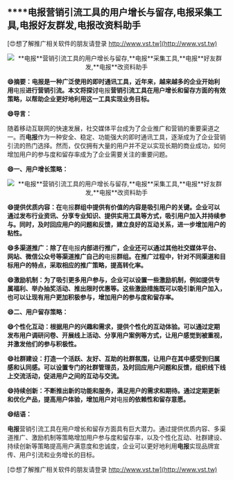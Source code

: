 ## ****电报**营销引流工具的用户增长与留存,**电报**采集工具,**电报**好友群发,**电报**改资料助手**

[😍想了解推广相关软件的朋友请登录 http://www.vst.tw](http://www.vst.tw)

 <center><img src="https://vst.tw/MP4/tuiguang/png/6.png" alt="**电报**营销引流工具的用户增长与留存,**电报**采集工具,**电报**好友群发,**电报**改资料助手"></center>

**😄摘要：**电报**是一种广泛使用的即时通讯工具，近年来，越来越多的企业开始利用**电报**进行营销引流。本文将探讨**电报**营销引流工具在用户增长和留存方面的有效策略，以帮助企业更好地利用这一工具实现业务目标。**

**😄导言：**

随着移动互联网的快速发展，社交媒体平台成为了企业推广和营销的重要渠道之一。而**电报**作为一种安全、稳定、功能强大的即时通讯工具，逐渐成为了企业营销引流的热门选择。然而，仅仅拥有大量的用户并不足以实现长期的商业成功，如何增加用户的参与度和留存率成为了企业需要关注的重要问题。

**😄一、用户增长策略：**

 <center><img src="https://vst.tw/MP4/tuiguang/png/7.png" alt="**电报**营销引流工具的用户增长与留存,**电报**采集工具,**电报**好友群发,**电报**改资料助手"></center>

**😄提供优质内容：在**电报**群组中提供有价值的内容是吸引用户的关键。企业可以通过发布行业资讯、分享专业知识、提供实用工具等方式，吸引用户加入并持续参与。同时，及时回应用户的问题和反馈，建立良好的互动关系，进一步增加用户的粘性。**

**😄多渠道推广：除了在**电报**内部进行推广，企业还可以通过其他社交媒体平台、网站、微信公众号等渠道推广自己的**电报**群组。在推广过程中，针对不同渠道和目标用户的特点，采取相应的推广策略，提高转化率。**

**😄激励机制：为了吸引更多用户参与，企业可以设置一些激励机制，例如提供专属福利、举办抽奖活动、推出限时优惠等。这些激励措施既可以吸引新用户加入，也可以让现有用户更加积极参与，增加用户的参与度和留存率。**

**😄二、用户留存策略：**

**😄个性化互动：根据用户的兴趣和需求，提供个性化的互动体验。可以通过定期发布用户调研问卷、开展线上活动、分享用户案例等方式，让用户感觉到被重视，并激发他们的参与积极性。**

**😄社群建设：打造一个活跃、友好、互助的社群氛围，让用户在其中感受到归属感和认同感。可以设置专门的社群管理员，及时回应用户问题和反馈，组织线下线上交流活动，促进用户之间的互动与交流。**

**😄持续创新：不断推出新的功能和服务，满足用户的需求和期待。通过定期更新和优化产品，提高用户体验，增加用户对**电报**的依赖性和留存意愿。**

**😄结语：**

**电报**营销引流工具在用户增长和留存方面具有巨大潜力。通过提供优质内容、多渠道推广、激励机制等策略增加用户参与度和留存率，以及个性化互动、社群建设、持续创新等策略提高用户满意度和忠诚度，企业可以更好地利用**电报**实现品牌宣传、用户引流和业务增长的目标。

[😍想了解推广相关软件的朋友请登录 http://www.vst.tw](http://www.vst.tw)



